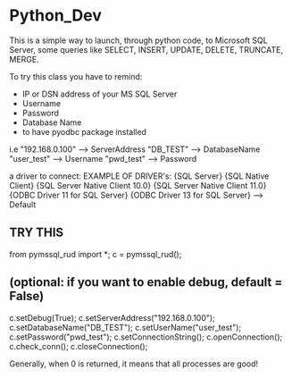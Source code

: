 # Python_Dev

This is a simple way to launch, through python code, to Microsoft SQL Server, some queries like SELECT, INSERT, UPDATE, DELETE, TRUNCATE, MERGE.

To try this class you have to remind:
- IP or DSN address of your MS SQL Server
- Username
- Password
- Database Name
- to have pyodbc package installed

i.e
"192.168.0.100" --> ServerAddress
"DB_TEST" --> DatabaseName
"user_test" --> Username
"pwd_test" --> Password

a driver to connect:
EXAMPLE OF DRIVER's:
{SQL Server}
{SQL Native Client}
{SQL Server Native Client 10.0}
{SQL Server Native Client 11.0}
{ODBC Driver 11 for SQL Server}
{ODBC Driver 13 for SQL Server} --> Default


## TRY THIS ##
from pymssql_rud import *;
c = pymssql_rud();
## (optional: if you want to enable debug, default = False) ##
c.setDebug(True);
c.setServerAddress("192.168.0.100");
c.setDatabaseName("DB_TEST");
c.setUserName("user_test");
c.setPassword("pwd_test");
c.setConnectionString();
c.openConnection();
c.check_conn();
c.closeConnection();

Generally, when 0 is returned, it means that all processes are good!


